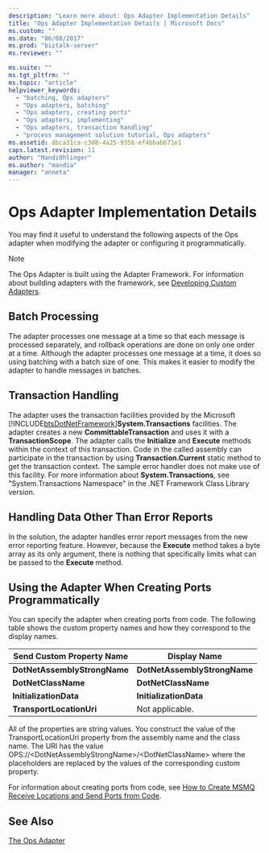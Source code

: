 ```yaml
---
description: "Learn more about: Ops Adapter Implementation Details"
title: "Ops Adapter Implementation Details | Microsoft Docs"
ms.custom: ""
ms.date: "06/08/2017"
ms.prod: "biztalk-server"
ms.reviewer: ""

ms.suite: ""
ms.tgt_pltfrm: ""
ms.topic: "article"
helpviewer_keywords: 
  - "batching, Ops adapters"
  - "Ops adapters, batching"
  - "Ops adapters, creating ports"
  - "Ops adapters, implementing"
  - "Ops adapters, transaction handling"
  - "process management solution tutorial, Ops adapters"
ms.assetid: dbca31ca-c3d8-4a25-9356-ef4bbab671e1
caps.latest.revision: 11
author: "MandiOhlinger"
ms.author: "mandia"
manager: "anneta"
---
```

# Ops Adapter Implementation Details
You may find it useful to understand the following aspects of the Ops adapter when modifying the adapter or configuring it programmatically.  
  
> [!NOTE]
>  The Ops Adapter is built using the Adapter Framework. For information about building adapters with the framework, see [Developing Custom Adapters](../core/developing-custom-adapters.md).  
  
## Batch Processing  
 The adapter processes one message at a time so that each message is processed separately, and rollback operations are done on only one order at a time. Although the adapter processes one message at a time, it does so using batching with a batch size of one. This makes it easier to modify the adapter to handle messages in batches.  
  
## Transaction Handling  
 The adapter uses the transaction facilities provided by the Microsoft [!INCLUDE[btsDotNetFramework](../includes/btsdotnetframework-md.md)]**System.Transactions** facilities. The adapter creates a new **CommittableTransaction** and uses it with a **TransactionScope**. The adapter calls the **Initialize** and **Execute** methods within the context of this transaction. Code in the called assembly can participate in the transaction by using **Transaction.Current** static method to get the transaction context. The sample error handler does not make use of this facility. For more information about **System.Transactions**, see "System.Transactions Namespace" in the .NET Framework Class Library version.  
  
## Handling Data Other Than Error Reports  
 In the solution, the adapter handles error report messages from the new error reporting feature. However, because the **Execute** method takes a byte array as its only argument, there is nothing that specifically limits what can be passed to the **Execute** method.  
  
## Using the Adapter When Creating Ports Programmatically  
 You can specify the adapter when creating ports from code. The following table shows the custom property names and how they correspond to the display names.  
  
|Send Custom Property Name|Display Name|  
|-------------------------------|------------------|  
|**DotNetAssemblyStrongName**|**DotNetAssemblyStrongName**|  
|**DotNetClassName**|**DotNetClassName**|  
|**InitializationData**|**InitializationData**|  
|**TransportLocationUri**|Not applicable.|  
  
 All of the properties are string values. You construct the value of the TransportLocationUri property from the assembly name and the class name. The URI has the value OPS://\<DotNetAssemblyStrongName\>/\<DotNetClassName\> where the placeholders are replaced by the values of the corresponding custom property.  
  
 For information about creating ports from code, see [How to Create MSMQ Receive Locations and Send Ports from Code](../core/how-to-create-msmq-receive-locations-and-send-ports-from-code.md).  
  
## See Also  
 [The Ops Adapter](../core/the-ops-adapter.md)
